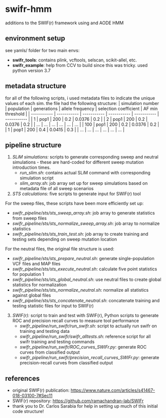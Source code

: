 # swifr-hmm
additions to the SWIF(r) framework using and AODE HMM

## environment setup 

see yamls/ folder for two main envs: 
- **swifr_tools**: contains plink, vcftools, selscan, scikit-allel, etc.
- **swifr_example**: help from CCV to build since this was tricky. used python version 3.7 

## metadata structure 
for all of the following scripts, i used metadata files to indicate the unique values of each sim. the file had the following structure: 
| simulation number | population | generations | allele frequency | selection coefficient | AF min threshold |
| ----------- | ----------- | ----------- | ----------- | ----------- | ----------- |
| 1  | pop1 | 200 | 0.2 | 0.0376 | 0.2 |
| 2  | pop1 | 200 | 0.2 | 0.0376 | 0.2 |
| ... | ... | ... | ... | ... | ... |
| 100 | pop1 | 200 | 0.2 | 0.0376 | 0.2 | 
| 1 | pop1 | 200 | 0.4 | 0.0415 | 0.3 | 
| ... | ... | ... | ... | ... | ... |

## pipeline structure  
1. _SLiM simulations:_ scripts to generate corresponding sweep and neutral simulations - these are hard-coded for different sweep mutation introduction times.  
   - *run_slim.sh*: contains actual SLiM command with corresponding simulation script
   - *slim_array.sh*: job array set up for sweep simulations based on metadata file of all sweep scenarios  
2. _STS calculations:_ five scripts to generate input for SWIF(r) tool  

For the sweep files, these scripts have been more efficiently set up:  
   - *swifr_pipeline/sts/sts_sweep_array.sh*: job array to generate statistics from sweep files
   -  *swifr_pipeline/sts/sts_normalize_sweep_array.sh*: job array to normalize statistics
   -   *swifr_pipeline/sts/sts_train_test.sh*: job array to create training and testing sets depending on sweep mutation location   

For the neutral files, the original file structure is used: 
   -  *swifr_pipeline/sts/sts_prepare_neutral.sh*: generate single-population VCF files and MAP files  
   -  *swifr_pipeline/sts/sts_execute_neutral.sh*: calculate five point statistics for population 1  
   -  *swifr_pipeline/sts/sts_global_neutral.sh*: use neutral files to create global statistics for normalization  
   -  *swifr_pipeline/sts/sts_normalize_neutral.sh*: normalize all statistics against global files  
   -  *swifr_pipeline/sts/sts_concatenate_neutral.sh*: concatenate training and testing statistic files for input to SWIF(r)  

3. _SWIF(r):_ script to train and test with SWIF(r), Python scripts to generate ROC and precision recall curves to measure tool performance   
   - *swifr_pipeline/run_swifr/run_swifr.sh*: script to actually run swifr on training and testing data  
   - *swifr_pipeline/run_swifr/swifr_alltests.sh*: reference script for all swifr training and testing commands  
   - *swifr_pipeline/run_swifr/ROC_curves_SWIFr.py*: generate ROC curves from classified output  
   - *swifr_pipeline/run_swifr/precision_recall_curves_SWIFr.py*: generate precision-recall curves from classified output   

## references  
- original SWIF(r) publication: https://www.nature.com/articles/s41467-018-03100-7#Sec11
- SWIF(r) repository: https://github.com/ramachandran-lab/SWIFr
- thank you to Dr. Carlos Sarabia for help in setting up much of this initial code structure!
 
